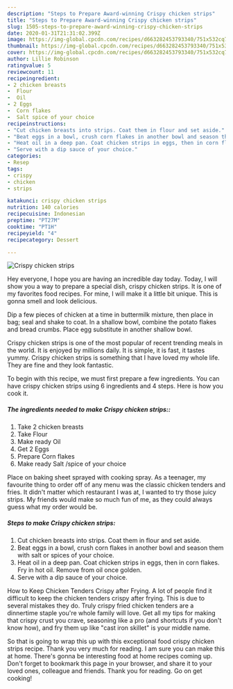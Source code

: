 ```yaml
---
description: "Steps to Prepare Award-winning Crispy chicken strips"
title: "Steps to Prepare Award-winning Crispy chicken strips"
slug: 1505-steps-to-prepare-award-winning-crispy-chicken-strips
date: 2020-01-31T21:31:02.399Z
image: https://img-global.cpcdn.com/recipes/d663282453793340/751x532cq70/crispy-chicken-strips-recipe-main-photo.jpg
thumbnail: https://img-global.cpcdn.com/recipes/d663282453793340/751x532cq70/crispy-chicken-strips-recipe-main-photo.jpg
cover: https://img-global.cpcdn.com/recipes/d663282453793340/751x532cq70/crispy-chicken-strips-recipe-main-photo.jpg
author: Lillie Robinson
ratingvalue: 5
reviewcount: 11
recipeingredient:
- 2 chicken breasts
-  Flour
-  Oil
- 2 Eggs
-  Corn flakes
-  Salt spice of your choice
recipeinstructions:
- "Cut chicken breasts into strips. Coat them in flour and set aside."
- "Beat eggs in a bowl, crush corn flakes in another bowl and season them with salt or spices of your choice."
- "Heat oil in a deep pan. Coat chicken strips in eggs, then in corn flakes. Fry in hot oil. Remove from oil once golden."
- "Serve with a dip sauce of your choice."
categories:
- Resep
tags:
- crispy
- chicken
- strips

katakunci: crispy chicken strips
nutrition: 140 calories
recipecuisine: Indonesian
preptime: "PT27M"
cooktime: "PT1H"
recipeyield: "4"
recipecategory: Dessert

---
```



![Crispy chicken strips](https://img-global.cpcdn.com/recipes/d663282453793340/751x532cq70/crispy-chicken-strips-recipe-main-photo.jpg)

Hey everyone, I hope you are having an incredible day today. Today, I will show you a way to prepare a special dish, crispy chicken strips. It is one of my favorites food recipes. For mine, I will make it a little bit unique. This is gonna smell and look delicious.

Dip a few pieces of chicken at a time in buttermilk mixture, then place in bag; seal and shake to coat. In a shallow bowl, combine the potato flakes and bread crumbs. Place egg substitute in another shallow bowl.

Crispy chicken strips is one of the most popular of recent trending meals in the world. It is enjoyed by millions daily. It is simple, it is fast, it tastes yummy. Crispy chicken strips is something that I have loved my whole life. They are fine and they look fantastic.


To begin with this recipe, we must first prepare a few ingredients. You can have crispy chicken strips using 6 ingredients and 4 steps. Here is how you cook it.

##### The ingredients needed to make Crispy chicken strips::

1. Take 2 chicken breasts
1. Take  Flour
1. Make ready  Oil
1. Get 2 Eggs
1. Prepare  Corn flakes
1. Make ready  Salt /spice of your choice


Place on baking sheet sprayed with cooking spray. As a teenager, my favourite thing to order off of any menu was the classic chicken tenders and fries. It didn&#39;t matter which restaurant I was at, I wanted to try those juicy strips. My friends would make so much fun of me, as they could always guess what my order would be. 

##### Steps to make Crispy chicken strips:

1. Cut chicken breasts into strips. Coat them in flour and set aside.
1. Beat eggs in a bowl, crush corn flakes in another bowl and season them with salt or spices of your choice.
1. Heat oil in a deep pan. Coat chicken strips in eggs, then in corn flakes. Fry in hot oil. Remove from oil once golden.
1. Serve with a dip sauce of your choice.


How to Keep Chicken Tenders Crispy after Frying. A lot of people find it difficult to keep the chicken tenders crispy after frying. This is due to several mistakes they do. Truly crispy fried chicken tenders are a dinnertime staple you&#39;re whole family will love. Get all my tips for making that crispy crust you crave, seasoning like a pro (and shortcuts if you don&#39;t know how), and fry them up like &#34;cast iron skillet&#34; is your middle name. 

So that is going to wrap this up with this exceptional food crispy chicken strips recipe. Thank you very much for reading. I am sure you can make this at home. There's gonna be interesting food at home recipes coming up. Don't forget to bookmark this page in your browser, and share it to your loved ones, colleague and friends. Thank you for reading. Go on get cooking!
